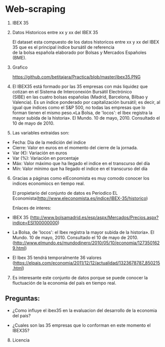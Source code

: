 # Web-scraping

1. IBEX 35

2. Datos Historicos entre xx y xx del IBEX 35

   El dataset esta compuesto de los datos historicos entre xx y xx del IBEX 35 que es el principal índice bursátil de referencia    
   de la bolsa española elaborado por Bolsas y Mercados Españoles (BME). 

3. Grafico

    https://github.com/betitajara/Practica/blob/master/ibex35.PNG

4. El IBEX35 está formado por las 35 empresas con más liquidez que cotizan en el Sistema de Interconexión Bursátil Electrónico   
  (SIBE) en las cuatro bolsas españolas (Madrid, Barcelona, Bilbao y Valencia). Es un índice ponderado por capitalización 
  bursátil; es decir, al igual que índices como el S&P 500, no todas las empresas que lo forman tienen el mismo peso.«La Bolsa, 
  de 'locos': el Ibex registra la mayor subida de la historia». El Mundo. 10 de mayo, 2010. Consultado el 10 de mayo de 2010.

5. Las variables extraidas son: 
  - Fecha: Dia de la medición del indice
  - Cierre: Valor en euros en el momento del cierre de la jornada.
  - Var (€): Variación en euros
  - Var (%): Variación en porcentaje
  - Máx: Valor máximo que ha llegado el indice en el transcurso del día	
  - Mín: Valor mínimo que ha llegado el indice en el transcurso del día	

6. Gracias a páginas como elEconomista es muy comodo conocer los indices economiocs en tiempo real.
   
   El propietario del conjunto de datos es Periodico EL Economista(http://www.eleconomista.es/indice/IBEX-35/historico)

   Enlaces de interes:

 - IBEX 35 (http://www.bolsamadrid.es/esp/aspx/Mercados/Precios.aspx?indice=ESI100000000)

 - La Bolsa, de 'locos': el Ibex registra la mayor subida de la historia». El Mundo. 10 de mayo, 2010. Consultado el 10 de mayo 
   de 2010.(http://www.elmundo.es/mundodinero/2010/05/10/economia/1273501629.html)

  - El Ibex 35 tendrá temporalmente 36 valores  (https://elpais.com/economia/2011/12/12/actualidad/1323678787_850215.html)

7. Es interesante este conjunto de datos porque se puede conocer la fluctuación de la economia del país en tiempo real.

  ## Preguntas:

  - ¿Como influye el ibex35 en la evaluacion del desarrollo de la economia del pais?

  - ¿Cuales son las 35 empresas que lo conforman en este momento el IBEX35?


8. Licencia

